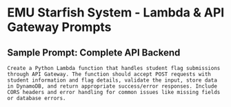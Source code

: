 # EMU Starfish System - Lambda & API Gateway Prompts

## Sample Prompt: Complete API Backend
```
Create a Python Lambda function that handles student flag submissions through API Gateway. The function should accept POST requests with student information and flag details, validate the input, store data in DynamoDB, and return appropriate success/error responses. Include CORS headers and error handling for common issues like missing fields or database errors.
```
